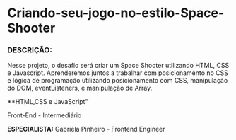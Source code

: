 # Criando-seu-jogo-no-estilo-Space-Shooter

### DESCRIÇÃO:

Nesse projeto, o desafio será criar um Space Shooter utilizando HTML, CSS e Javascript. Aprenderemos juntos a trabalhar com posicionamento no CSS e lógica de programação utilizando posicionamento com CSS, manipulação do DOM, eventListeners, e manipulação de Array.  

**HTML,CSS e JavaScript"

Front-End   - Intermediário

**ESPECIALISTA:** Gabriela Pinheiro - Frontend Engineer
